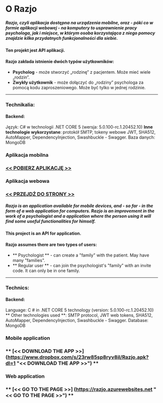 # O Razjo

##### Razjo, czyli aplikacja dostępna na urządzenia mobilne, oraz - póki co w formie aplikacji webowej - na komputery to usprawnienie pracy psychologa, jak i miejsce, w którym osoba korzystająca z niego pomocy znajdzie kilka przydatnych funkcjonalności dla siebie. 
#### Ten projekt jest API aplikacji. 

#### Razjo zakłada istnienie dwóch typów użytkowników:
* **Psycholog** - może stworzyć „rodzinę” z pacjentem. Może mieć wiele „rodzin”.
* **Zwykły użytkownik** - może dołączyć do „rodziny” psychologa za pomocą kodu zaproszeniowego. Może być tylko w jednej rodzinie.

------------

### Technikalia:
#### Backend:
 Język: C# w technologii .NET CORE 5 (wersja: 5.0.100-rc.1.20452.10)
 **Inne technologie wykorzystane**: protokół SMTP, tokeny webowe JWT, SHA512, 
 AutoMapper, DependencyInjection, Swashbuckle - Swagger.
Baza danych: MongoDB


### Aplikacja mobilna
### **[<< POBIERZ APLIKACJĘ >>](https://www.dropbox.com/s/23rw85sp8ryv8il/Razjo.apk?dl=1 "<< POBIERZ APLIKACJĘ >>")**

### Aplikacja webowa
### **[<< PRZEJDŹ DO STRONY >>](https://razjo.azurewebsites.net "<< PRZEJDŹ DO STRONY >>")**




##### Razjo is an application available for mobile devices, and - so far - in the form of a web application for computers. Razjo is an improvement in the work of a psychologist and a application where the person using it will find some useful functionalities for himself.
#### This project is an API for application.

#### Razjo assumes there are two types of users:
* ** Psychologist ** - can create a "family" with the patient. May have many "families".
* ** Regular user ** - can join the psychologist's "family" with an invite code. It can only be in one family.

------------

### Technics:
#### Backend:
 Language: C # in .NET CORE 5 technology (version: 5.0.100-rc.1.20452.10)
 ** Other technologies used **: SMTP protocol, JWT web tokens, SHA512,
 AutoMapper, DependencyInjection, Swashbuckle - Swagger.
Database: MongoDB



### Mobile application
### ** [<< DOWNLOAD THE APP >>] (https://www.dropbox.com/s/23rw85sp8ryv8il/Razjo.apk?dl=1 "<< DOWNLOAD THE APP >>") **

### Web application
### ** [<< GO TO THE PAGE >>] (https://razjo.azurewebsites.net "<< GO TO THE PAGE >>") **
